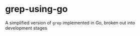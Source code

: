 # grep-using-go
A simplified version of `grep` implemented in Go, broken out into development stages
